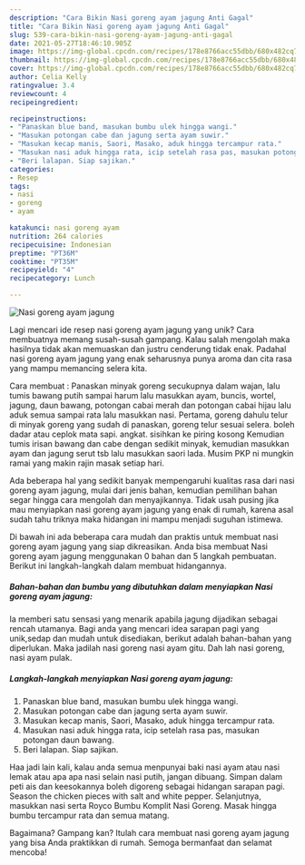 ```yaml
---
description: "Cara Bikin Nasi goreng ayam jagung Anti Gagal"
title: "Cara Bikin Nasi goreng ayam jagung Anti Gagal"
slug: 539-cara-bikin-nasi-goreng-ayam-jagung-anti-gagal
date: 2021-05-27T18:46:10.905Z
image: https://img-global.cpcdn.com/recipes/178e8766acc55dbb/680x482cq70/nasi-goreng-ayam-jagung-foto-resep-utama.jpg
thumbnail: https://img-global.cpcdn.com/recipes/178e8766acc55dbb/680x482cq70/nasi-goreng-ayam-jagung-foto-resep-utama.jpg
cover: https://img-global.cpcdn.com/recipes/178e8766acc55dbb/680x482cq70/nasi-goreng-ayam-jagung-foto-resep-utama.jpg
author: Celia Kelly
ratingvalue: 3.4
reviewcount: 4
recipeingredient:

recipeinstructions:
- "Panaskan blue band, masukan bumbu ulek hingga wangi."
- "Masukan potongan cabe dan jagung serta ayam suwir."
- "Masukan kecap manis, Saori, Masako, aduk hingga tercampur rata."
- "Masukan nasi aduk hingga rata, icip setelah rasa pas, masukan potongan daun bawang."
- "Beri lalapan. Siap sajikan."
categories:
- Resep
tags:
- nasi
- goreng
- ayam

katakunci: nasi goreng ayam 
nutrition: 264 calories
recipecuisine: Indonesian
preptime: "PT36M"
cooktime: "PT35M"
recipeyield: "4"
recipecategory: Lunch

---
```



![Nasi goreng ayam jagung](https://img-global.cpcdn.com/recipes/178e8766acc55dbb/680x482cq70/nasi-goreng-ayam-jagung-foto-resep-utama.jpg)

Lagi mencari ide resep nasi goreng ayam jagung yang unik? Cara membuatnya memang susah-susah gampang. Kalau salah mengolah maka hasilnya tidak akan memuaskan dan justru cenderung tidak enak. Padahal nasi goreng ayam jagung yang enak seharusnya punya aroma dan cita rasa yang mampu memancing selera kita.

Cara membuat : Panaskan minyak goreng secukupnya dalam wajan, lalu tumis bawang putih sampai harum lalu masukkan ayam, buncis, wortel, jagung, daun bawang, potongan cabai merah dan potongan cabai hijau lalu aduk semua sampai rata lalu masukkan nasi. Pertama, goreng dahulu telur di minyak goreng yang sudah di panaskan, goreng telur sesuai selera. boleh dadar atau ceplok mata sapi. angkat. sisihkan ke piring kosong Kemudian tumis irisan bawang dan cabe dengan sedikit minyak, kemudian masukkan ayam dan jagung serut tsb lalu masukkan saori lada. Musim PKP ni mungkin ramai yang makin rajin masak setiap hari.

Ada beberapa hal yang sedikit banyak mempengaruhi kualitas rasa dari nasi goreng ayam jagung, mulai dari jenis bahan, kemudian pemilihan bahan segar hingga cara mengolah dan menyajikannya. Tidak usah pusing jika mau menyiapkan nasi goreng ayam jagung yang enak di rumah, karena asal sudah tahu triknya maka hidangan ini mampu menjadi suguhan istimewa.


Di bawah ini ada beberapa cara mudah dan praktis untuk membuat nasi goreng ayam jagung yang siap dikreasikan. Anda bisa membuat Nasi goreng ayam jagung menggunakan 0 bahan dan 5 langkah pembuatan. Berikut ini langkah-langkah dalam membuat hidangannya.

<!--inarticleads1-->

##### Bahan-bahan dan bumbu yang dibutuhkan dalam menyiapkan Nasi goreng ayam jagung:



Ia memberi satu sensasi yang menarik apabila jagung dijadikan sebagai rencah utamanya. Bagi anda yang mencari idea sarapan pagi yang unik,sedap dan mudah untuk disediakan, berikut adalah bahan-bahan yang diperlukan. Maka jadilah nasi goreng nasi ayam gitu. Dah lah nasi goreng, nasi ayam pulak. 

<!--inarticleads2-->

##### Langkah-langkah menyiapkan Nasi goreng ayam jagung:

1. Panaskan blue band, masukan bumbu ulek hingga wangi.
1. Masukan potongan cabe dan jagung serta ayam suwir.
1. Masukan kecap manis, Saori, Masako, aduk hingga tercampur rata.
1. Masukan nasi aduk hingga rata, icip setelah rasa pas, masukan potongan daun bawang.
1. Beri lalapan. Siap sajikan.


Haa jadi lain kali, kalau anda semua menpunyai baki nasi ayam atau nasi lemak atau apa apa nasi selain nasi putih, jangan dibuang. Simpan dalam peti ais dan keesokannya boleh digoreng sebagai hidangan sarapan pagi. Season the chicken pieces with salt and white pepper. Selanjutnya, masukkan nasi serta Royco Bumbu Komplit Nasi Goreng. Masak hingga bumbu tercampur rata dan semua matang. 

Bagaimana? Gampang kan? Itulah cara membuat nasi goreng ayam jagung yang bisa Anda praktikkan di rumah. Semoga bermanfaat dan selamat mencoba!
